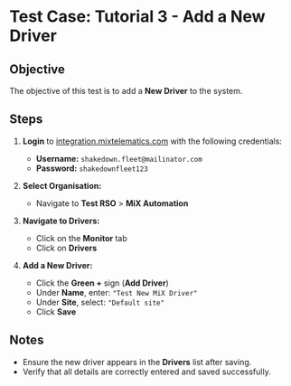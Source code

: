 # Test Case: Tutorial 3 - Add a New Driver  

## Objective  
The objective of this test is to add a **New Driver** to the system.  

## Steps  

1. **Login** to [integration.mixtelematics.com](https://integration.mixtelematics.com) with the following credentials:  
   - **Username:** `shakedown.fleet@mailinator.com`  
   - **Password:** `shakedownfleet123`   

2. **Select Organisation:**  
   - Navigate to **Test RSO** > **MiX Automation**  

3. **Navigate to Drivers:**  
   - Click on the **Monitor** tab  
   - Click on **Drivers**  

4. **Add a New Driver:**  
   - Click the **Green +** sign (**Add Driver**)  
   - Under **Name**, enter: `"Test New MiX Driver"`  
   - Under **Site**, select: `"Default site"`  
   - Click **Save**  

## Notes  
- Ensure the new driver appears in the **Drivers** list after saving.  
- Verify that all details are correctly entered and saved successfully.  
